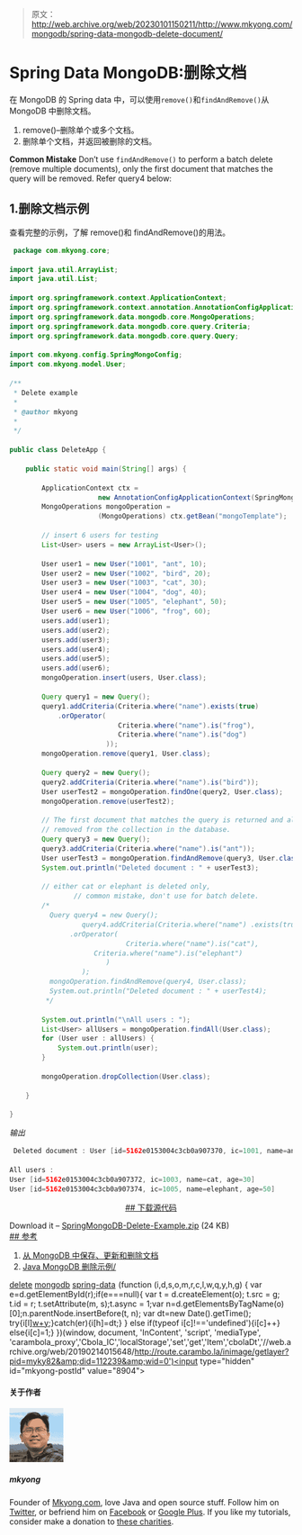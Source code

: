 > 原文：<http://web.archive.org/web/20230101150211/http://www.mkyong.com/mongodb/spring-data-mongodb-delete-document/>

# Spring Data MongoDB:删除文档

在 MongoDB 的 Spring data 中，可以使用`remove()`和`findAndRemove()`从 MongoDB 中删除文档。

1.  remove()–删除单个或多个文档。
2.  删除单个文档，并返回被删除的文档。

**Common Mistake**
Don’t use `findAndRemove()` to perform a batch delete (remove multiple documents), only the first document that matches the query will be removed. Refer query4 below:

## 1.删除文档示例

查看完整的示例，了解 remove()和 findAndRemove()的用法。

```java
 package com.mkyong.core;

import java.util.ArrayList;
import java.util.List;

import org.springframework.context.ApplicationContext;
import org.springframework.context.annotation.AnnotationConfigApplicationContext;
import org.springframework.data.mongodb.core.MongoOperations;
import org.springframework.data.mongodb.core.query.Criteria;
import org.springframework.data.mongodb.core.query.Query;

import com.mkyong.config.SpringMongoConfig;
import com.mkyong.model.User;

/**
 * Delete example
 * 
 * @author mkyong
 * 
 */

public class DeleteApp {

	public static void main(String[] args) {

		ApplicationContext ctx = 
                      new AnnotationConfigApplicationContext(SpringMongoConfig.class);
		MongoOperations mongoOperation = 
                      (MongoOperations) ctx.getBean("mongoTemplate");

		// insert 6 users for testing
		List<User> users = new ArrayList<User>();

		User user1 = new User("1001", "ant", 10);
		User user2 = new User("1002", "bird", 20);
		User user3 = new User("1003", "cat", 30);
		User user4 = new User("1004", "dog", 40);
		User user5 = new User("1005", "elephant", 50);
		User user6 = new User("1006", "frog", 60);
		users.add(user1);
		users.add(user2);
		users.add(user3);
		users.add(user4);
		users.add(user5);
		users.add(user6);
		mongoOperation.insert(users, User.class);

		Query query1 = new Query();
		query1.addCriteria(Criteria.where("name").exists(true)
			.orOperator(
                           Criteria.where("name").is("frog"), 
                           Criteria.where("name").is("dog")
                        ));
		mongoOperation.remove(query1, User.class);

		Query query2 = new Query();
		query2.addCriteria(Criteria.where("name").is("bird"));
		User userTest2 = mongoOperation.findOne(query2, User.class);
		mongoOperation.remove(userTest2);

		// The first document that matches the query is returned and also
		// removed from the collection in the database.
		Query query3 = new Query();
		query3.addCriteria(Criteria.where("name").is("ant"));
		User userTest3 = mongoOperation.findAndRemove(query3, User.class);
		System.out.println("Deleted document : " + userTest3);

		// either cat or elephant is deleted only, 
                // common mistake, don't use for batch delete.
		/*
		  Query query4 = new Query(); 
                  query4.addCriteria(Criteria.where("name") .exists(true)
		       .orOperator(
                             Criteria.where("name").is("cat"),
		             Criteria.where("name").is("elephant")
                        )
                  );
		  mongoOperation.findAndRemove(query4, User.class);
		  System.out.println("Deleted document : " + userTest4);
		 */

		System.out.println("\nAll users : ");
		List<User> allUsers = mongoOperation.findAll(User.class);
		for (User user : allUsers) {
			System.out.println(user);
		}

		mongoOperation.dropCollection(User.class);

	}

} 
```

*输出*

```java
 Deleted document : User [id=5162e0153004c3cb0a907370, ic=1001, name=ant, age=10]

All users : 
User [id=5162e0153004c3cb0a907372, ic=1003, name=cat, age=30]
User [id=5162e0153004c3cb0a907374, ic=1005, name=elephant, age=50] 
```

 <ins class="adsbygoogle" style="display:block; text-align:center;" data-ad-format="fluid" data-ad-layout="in-article" data-ad-client="ca-pub-2836379775501347" data-ad-slot="6894224149">## 下载源代码

Download it – [SpringMongoDB-Delete-Example.zip](http://web.archive.org/web/20190214015648/http://www.mkyong.com/wp-content/uploads/2011/05/SpringMongoDB-Delete-Example.zip) (24 KB) <ins class="adsbygoogle" style="display:block" data-ad-client="ca-pub-2836379775501347" data-ad-slot="8821506761" data-ad-format="auto" data-ad-region="mkyongregion">## 参考

1.  [从 MongoDB 中保存、更新和删除文档](http://web.archive.org/web/20190214015648/http://static.springsource.org/spring-data/mongodb/docs/current/reference/html/mongo.core.html#mongo-template.save-update-remove)
2.  [Java MongoDB 删除示例/](http://web.archive.org/web/20190214015648/http://www.mkyong.com/mongodb/java-mongodb-delete-document/)

[delete](http://web.archive.org/web/20190214015648/http://www.mkyong.com/tag/delete/) [mongodb](http://web.archive.org/web/20190214015648/http://www.mkyong.com/tag/mongodb/) [spring-data](http://web.archive.org/web/20190214015648/http://www.mkyong.com/tag/spring-data/)</ins></ins>![](img/a455bada6283ec64483addfd328aa99b.png) (function (i,d,s,o,m,r,c,l,w,q,y,h,g) { var e=d.getElementById(r);if(e===null){ var t = d.createElement(o); t.src = g; t.id = r; t.setAttribute(m, s);t.async = 1;var n=d.getElementsByTagName(o)[0];n.parentNode.insertBefore(t, n); var dt=new Date().getTime(); try{i[l][w+y](h,i[l][q+y](h)+'&amp;'+dt);}catch(er){i[h]=dt;} } else if(typeof i[c]!=='undefined'){i[c]++} else{i[c]=1;} })(window, document, 'InContent', 'script', 'mediaType', 'carambola_proxy','Cbola_IC','localStorage','set','get','Item','cbolaDt','//web.archive.org/web/20190214015648/http://route.carambo.la/inimage/getlayer?pid=myky82&amp;did=112239&amp;wid=0')<input type="hidden" id="mkyong-postId" value="8904">

#### 关于作者

![author image](img/9dc5a02a5d107795ea1fb1e295f505cb.png)

##### mkyong

Founder of [Mkyong.com](http://web.archive.org/web/20190214015648/http://mkyong.com/), love Java and open source stuff. Follow him on [Twitter](http://web.archive.org/web/20190214015648/https://twitter.com/mkyong), or befriend him on [Facebook](http://web.archive.org/web/20190214015648/http://www.facebook.com/java.tutorial) or [Google Plus](http://web.archive.org/web/20190214015648/https://plus.google.com/110948163568945735692?rel=author). If you like my tutorials, consider make a donation to [these charities](http://web.archive.org/web/20190214015648/http://www.mkyong.com/blog/donate-to-charity/).